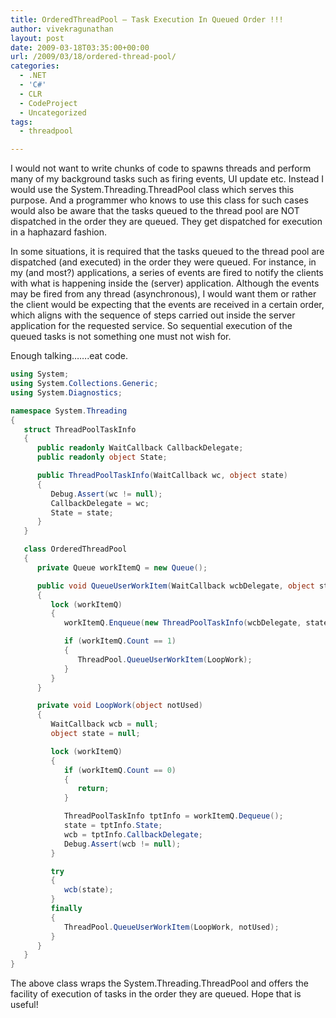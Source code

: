 ```yaml
---
title: OrderedThreadPool – Task Execution In Queued Order !!!
author: vivekragunathan
layout: post
date: 2009-03-18T03:35:00+00:00
url: /2009/03/18/ordered-thread-pool/
categories:
  - .NET
  - 'C#'
  - CLR
  - CodeProject
  - Uncategorized
tags:
  - threadpool

---
```


I would not want to write chunks of code to spawns threads and perform many of my background tasks such as firing events, UI update etc. Instead I would use the System.Threading.ThreadPool class which serves this purpose. And a programmer who knows to use this class for such cases would also be aware that the tasks queued to the thread pool are NOT dispatched in the order they are queued. They get dispatched for execution in a haphazard fashion.

In some situations, it is required that the tasks queued to the thread pool are dispatched (and executed) in the order they were queued. For instance, in my (and most?) applications, a series of events are fired to notify the clients with what is happening inside the (server) application. Although the events may be fired from any thread (asynchronous), I would want them or rather the client would be expecting that the events are received in a certain order, which aligns with the sequence of steps carried out inside the server application for the requested service. So sequential execution of the queued tasks is not something one must not wish for.

Enough talking&#8230;&#8230;.eat code.

```csharp
using System;
using System.Collections.Generic;
using System.Diagnostics;

namespace System.Threading
{
   struct ThreadPoolTaskInfo
   {
      public readonly WaitCallback CallbackDelegate;
      public readonly object State;

      public ThreadPoolTaskInfo(WaitCallback wc, object state)
      {
         Debug.Assert(wc != null);
         CallbackDelegate = wc;
         State = state;
      }
   }

   class OrderedThreadPool
   {
      private Queue workItemQ = new Queue();

      public void QueueUserWorkItem(WaitCallback wcbDelegate, object state)
      {
         lock (workItemQ)
         {
            workItemQ.Enqueue(new ThreadPoolTaskInfo(wcbDelegate, state));

            if (workItemQ.Count == 1)
            {
               ThreadPool.QueueUserWorkItem(LoopWork);
            }
         }
      }

      private void LoopWork(object notUsed)
      {
         WaitCallback wcb = null;
         object state = null;

         lock (workItemQ)
         {
            if (workItemQ.Count == 0)
            {
               return;
            }

            ThreadPoolTaskInfo tptInfo = workItemQ.Dequeue();
            state = tptInfo.State;
            wcb = tptInfo.CallbackDelegate;
            Debug.Assert(wcb != null);
         }

         try
         {
            wcb(state);
         }
         finally
         {
            ThreadPool.QueueUserWorkItem(LoopWork, notUsed);
         }
      }
   }
}
```


The above class wraps the System.Threading.ThreadPool and offers the facility of execution of tasks in the order they are queued. Hope that is useful!
